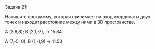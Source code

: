 Задача 21: 

Напишите программу, которая принимает на
вход координаты двух точек и находит расстояние между
ними в 3D пространстве.

A (3,6,8); B (2,1,-7), -> 15.84

A (7,-5, 0); B (1,-1,9) -> 11.53